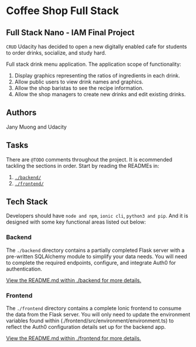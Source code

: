 # Coffee Shop Full Stack

## Full Stack Nano - IAM Final Project

`CRUD`
Udacity has decided to open a new digitally enabled cafe for students to order drinks, socialize, and study hard.

Full stack drink menu application. The application scope of functionality:

1. Display graphics representing the ratios of ingredients in each drink.
2. Allow public users to view drink names and graphics.
3. Allow the shop baristas to see the recipe information.
4. Allow the shop managers to create new drinks and edit existing drinks.

## Authors
Jany Muong
and Udacity

## Tasks

There are `@TODO` comments throughout the project. It is ecommended tackling the sections in order. Start by reading the READMEs in:

1. [`./backend/`](./backend/README.md)
2. [`./frontend/`](./frontend/README.md)

## Tech Stack

Developers should have `node and npm`, `ionic cli`, `python3 and pip`. And it is designed with some key functional areas listed out below:

### Backend

The `./backend` directory contains a partially completed Flask server with a pre-written SQLAlchemy module to simplify your data needs. You will need to complete the required endpoints, configure, and integrate Auth0 for authentication.

[View the README.md within ./backend for more details.](./backend/README.md)

### Frontend

The `./frontend` directory contains a complete Ionic frontend to consume the data from the Flask server. You will only need to update the environment variables found within (./frontend/src/environment/environment.ts) to reflect the Auth0 configuration details set up for the backend app.

[View the README.md within ./frontend for more details.](./frontend/README.md)
